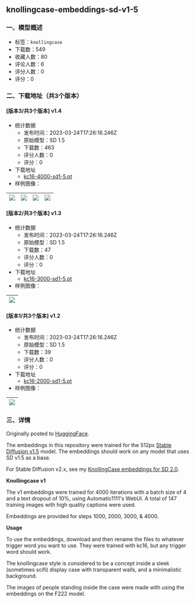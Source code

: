 ## knollingcase-embeddings-sd-v1-5
### 一、模型概述

- 标签：`knollingcase`
- 下载数：549
- 收藏人数：80
- 评论人数：6
- 评分人数：0
- 评分：0

### 二、下载地址（共3个版本）

#### [版本3/共3个版本] v1.4

- 统计数据
  - 发布时间：2023-03-24T17:26:16.246Z
  - 原始模型：SD 1.5
  - 下载数：463
  - 评分人数：0
  - 评分：0
- 下载地址
  - [kc16-4000-sd1-5.pt](https://civitai.com/api/download/models/28457)
- 样例图像：

| <img src="https://image.civitai.com/xG1nkqKTMzGDvpLrqFT7WA/cfd9a34b-f1cc-40f7-6353-ce117e788200/width=450/320442.jpeg" /> | <img src="https://image.civitai.com/xG1nkqKTMzGDvpLrqFT7WA/e4a51322-420c-47b8-cd1f-d06f2ebdc600/width=450/320794.jpeg" /> | <img src="https://image.civitai.com/xG1nkqKTMzGDvpLrqFT7WA/36c8e5bc-e776-4595-7abb-1d21cb45ff00/width=450/320441.jpeg" /> | <img src="https://image.civitai.com/xG1nkqKTMzGDvpLrqFT7WA/2f8659d3-a3cb-4271-dc28-d7402b801600/width=450/320793.jpeg" /> |
| ---- | ---- | ---- | ---- |

#### [版本2/共3个版本] v1.3

- 统计数据
  - 发布时间：2023-03-24T17:26:16.246Z
  - 原始模型：SD 1.5
  - 下载数：47
  - 评分人数：0
  - 评分：0
- 下载地址
  - [kc16-3000-sd1-5.pt](https://civitai.com/api/download/models/28455)
- 样例图像：

| <img src="https://image.civitai.com/xG1nkqKTMzGDvpLrqFT7WA/9dfb642f-6514-4221-1081-721bb8966d00/width=450/320413.jpeg" /> |
| ---- |

#### [版本1/共3个版本] v1.2

- 统计数据
  - 发布时间：2023-03-24T17:26:16.246Z
  - 原始模型：SD 1.5
  - 下载数：39
  - 评分人数：0
  - 评分：0
- 下载地址
  - [kc16-2000-sd1-5.pt](https://civitai.com/api/download/models/28458)
- 样例图像：

| <img src="https://image.civitai.com/xG1nkqKTMzGDvpLrqFT7WA/02d05c9f-6c73-4fa8-6805-207d9a6dd400/width=450/320461.jpeg" /> |
| ---- |


### 三、详情
<p>Originally posted to <a target="_blank" rel="ugc" href="https://huggingface.co/ProGamerGov/knollingcase-embeddings-sd-v1-5">HuggingFace</a>.</p><p></p><p>The embeddings in this repository were trained for the 512px <a target="_blank" rel="ugc" href="https://huggingface.co/runwayml/stable-diffusion-v1-5">Stable Diffusion v1.5</a> model. The embeddings should work on any model that uses SD v1.5 as a base.</p><p>For Stable Diffusion v2.x, see my <a target="_blank" rel="ugc" href="https://huggingface.co/ProGamerGov/knollingcase-embeddings-sd-v2-0">KnollingCase embeddings for SD 2.0</a>.</p><p><strong>Knollingcase v1</strong></p><p>The v1 embeddings were trained for 4000 iterations with a batch size of 4 and a text dropout of 10%, using Automatic1111's WebUI. A total of 147 training images with high quality captions were used.</p><p>Embeddings are provided for steps 1000, 2000, 3000, &amp; 4000.</p><p><strong>Usage</strong></p><p>To use the embeddings, download and then rename the files to whatever trigger word you want to use. They were trained with kc16, but any trigger word should work.</p><p>The knollingcase style is considered to be a concept inside a sleek (sometimes scifi) display case with transparent walls, and a minimalistic background.</p><p></p><p>The images of people standing inside the case were made with using the embeddings on the F222 model.</p>